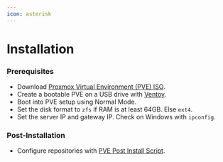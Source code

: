 ```yaml
---
icon: asterisk
---
```


# Installation

### Prerequisites

* Download [Proxmox Virtual Environment (PVE) ISO](https://www.proxmox.com/en/downloads).
* Create a bootable PVE on a USB drive with [Ventoy](https://www.ventoy.net/en/download.html).
* Boot into PVE setup using Normal Mode.
* Set the disk format to `zfs` if RAM is at least 64GB.  Else `ext4`.
* Set the server IP and gateway IP. Check on Windows with `ipconfig`.

### Post-Installation

* Configure repositories with [PVE Post Install Script](https://tteck.github.io/Proxmox/#proxmox-ve-post-install).

